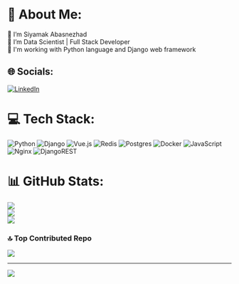 # 💫 About Me:
🔭 I’m Siyamak Abasnezhad<br>👯 I’m Data Scientist | Full Stack Developer<br>🤝 I'm working with Python language and Django web framework<br>


## 🌐 Socials:
[![LinkedIn](https://img.shields.io/badge/LinkedIn-%230077B5.svg?logo=linkedin&logoColor=white)](https://linkedin.com/in/pydevcasts) 

# 💻 Tech Stack:
![Python](https://img.shields.io/badge/python-3670A0?style=plastic&logo=python&logoColor=ffdd54) ![Django](https://img.shields.io/badge/django-%23092E20.svg?style=plastic&logo=django&logoColor=white) ![Vue.js](https://img.shields.io/badge/vue.js-%2335495e.svg?style=plastic&logo=vuedotjs&logoColor=%234FC08D) ![Redis](https://img.shields.io/badge/redis-%23DD0031.svg?style=plastic&logo=redis&logoColor=white) ![Postgres](https://img.shields.io/badge/postgres-%23316192.svg?style=plastic&logo=postgresql&logoColor=white) ![Docker](https://img.shields.io/badge/docker-%230db7ed.svg?style=plastic&logo=docker&logoColor=white) ![JavaScript](https://img.shields.io/badge/javascript-%23323330.svg?style=plastic&logo=javascript&logoColor=%23F7DF1E) ![Nginx](https://img.shields.io/badge/nginx-%23009639.svg?style=plastic&logo=nginx&logoColor=white) ![DjangoREST](https://img.shields.io/badge/DJANGO-REST-ff1709?style=plastic&logo=django&logoColor=white&color=ff1709&labelColor=gray)
# 📊 GitHub Stats:
![](https://github-readme-stats.vercel.app/api?username=pydevcasts&theme=great-gatsby&hide_border=false&include_all_commits=true&count_private=false)<br/>
![](https://github-readme-streak-stats.herokuapp.com/?user=pydevcasts&theme=great-gatsby&hide_border=false)<br/>
![](https://github-readme-stats.vercel.app/api/top-langs/?username=pydevcasts&theme=great-gatsby&hide_border=false&include_all_commits=true&count_private=false&layout=compact)

### 🔝 Top Contributed Repo
![](https://github-contributor-stats.vercel.app/api?username=pydevcasts&limit=5&theme=dark&combine_all_yearly_contributions=true)

---
[![](https://visitcount.itsvg.in/api?id=pydevcasts&icon=5&color=5)](https://visitcount.itsvg.in)

<!-- Proudly created with GPRM ( https://gprm.itsvg.in ) -->
